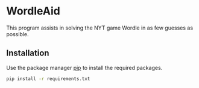 # WordleAid

This program assists in solving the NYT game Wordle in as few guesses as possible. 

## Installation

Use the package manager [pip](https://pip.pypa.io/en/stable/) to install the required packages.

```bash
pip install -r requirements.txt
